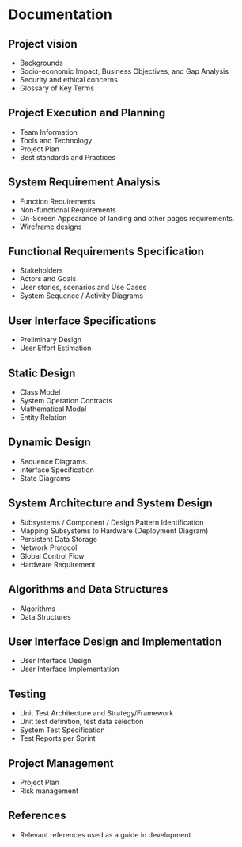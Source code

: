 # Documentation
## Project vision
* Backgrounds
* Socio-economic Impact, Business Objectives, and Gap Analysis
* Security and ethical concerns
* Glossary of Key Terms
## Project Execution and Planning
* Team Information
* Tools and Technology
* Project Plan
* Best standards and Practices
## System Requirement Analysis
* Function Requirements
* Non-functional Requirements
* On-Screen Appearance of landing and other pages requirements.
* Wireframe designs
## Functional Requirements Specification
* Stakeholders 
* Actors and Goals
* User stories, scenarios and Use Cases
* System Sequence / Activity Diagrams
## User Interface Specifications
* Preliminary Design
* User Effort Estimation
## Static Design
* Class Model 
* System Operation Contracts
* Mathematical Model
* Entity Relation
## Dynamic Design
* Sequence Diagrams.
* Interface Specification
* State Diagrams
## System Architecture and System Design
* Subsystems / Component / Design Pattern Identification
* Mapping Subsystems to Hardware (Deployment Diagram)
* Persistent Data Storage
* Network Protocol
* Global Control Flow
* Hardware Requirement
## Algorithms and Data Structures
* Algorithms
* Data Structures
## User Interface Design and Implementation
* User Interface Design
* User Interface Implementation
## Testing
* Unit Test Architecture and Strategy/Framework
* Unit test definition, test data selection
* System Test Specification
* Test Reports per Sprint
## Project Management
* Project Plan
* Risk management
## References
* Relevant references used as a guide in development
